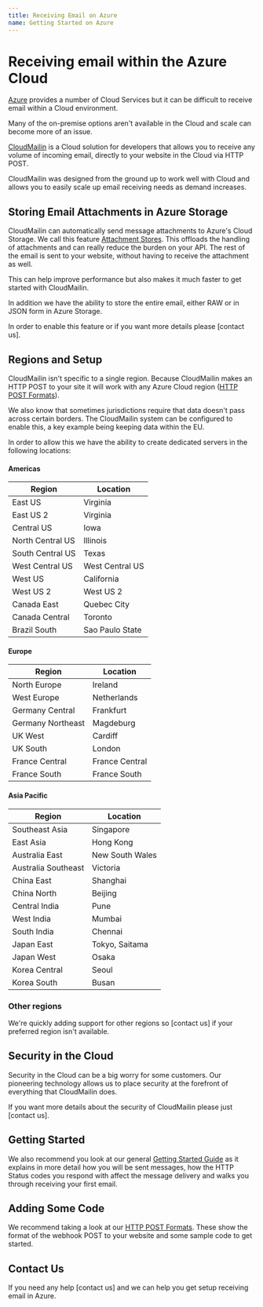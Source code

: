 ```yaml
---
title: Receiving Email on Azure
name: Getting Started on Azure
---
```


# Receiving email within the Azure Cloud

[Azure](https://azure.microsoft.com/) provides a number of Cloud Services but it can be difficult
to receive email within a Cloud environment.

Many of the on-premise options aren't available in the Cloud and scale can become more of an issue.

[CloudMailin](https://www.cloudmailin.com) is a Cloud solution for developers that allows you to
receive any volume of incoming email, directly to your website in the Cloud via HTTP POST.

CloudMailin was designed from the ground up to work well with Cloud and allows you to easily scale
up email receiving needs as demand increases.

## Storing Email Attachments in Azure Storage

CloudMailin can automatically send message attachments to Azure's Cloud Storage. We call this
feature [Attachment Stores](/receiving_email/attachments/).
This offloads the handling of attachments and can really reduce the burden on your API.
The rest of the email is sent to your website, without having to receive the attachment as well.

This can help improve performance but also makes it much faster to get started with CloudMailin.

In addition we have the ability to store the entire email, either RAW or in JSON form in
Azure Storage.

In order to enable this feature or if you want more details please
[contact us].

## Regions and Setup

CloudMailin isn't specific to a single region. Because CloudMailin makes an HTTP POST to your site
it will work with any Azure Cloud region ([HTTP POST Formats](/http_post_formats/)).

We also know that sometimes jurisdictions require that data doesn't pass across certain borders.
The CloudMailin system can be configured to enable this, a key example being keeping data
within the EU.

In order to allow this we have the ability to create dedicated servers in the following locations:

#### Americas

| Region           | Location        |
|------------------|-----------------|
| East US          | Virginia        |
| East US 2        | Virginia        |
| Central US       | Iowa            |
| North Central US | Illinois        |
| South Central US | Texas           |
| West Central US  | West Central US |
| West US          | California      |
| West US 2        | West US 2       |
| Canada East      | Quebec City     |
| Canada Central   | Toronto         |
| Brazil South     | Sao Paulo State |

#### Europe

| Region            | Location       |
|-------------------|----------------|
| North Europe      | Ireland        |
| West Europe       | Netherlands    |
| Germany Central   | Frankfurt      |
| Germany Northeast | Magdeburg      |
| UK West           | Cardiff        |
| UK South          | London         |
| France Central    | France Central |
| France South      | France South   |

#### Asia Pacific

| Region              | Location        |
|---------------------|-----------------|
| Southeast Asia      | Singapore       |
| East Asia           | Hong Kong       |
| Australia East      | New South Wales |
| Australia Southeast | Victoria        |
| China East          | Shanghai        |
| China North         | Beijing         |
| Central India       | Pune            |
| West India          | Mumbai          |
| South India         | Chennai         |
| Japan East          | Tokyo, Saitama  |
| Japan West          | Osaka           |
| Korea Central       | Seoul           |
| Korea South         | Busan           |

### Other regions

We're quickly adding support for other regions so [contact us] if your preferred region isn't
available.

## Security in the Cloud

Security in the Cloud can be a big worry for some customers. Our pioneering technology allows us
to place security at the forefront of everything that CloudMailin does.

If you want more details about the security of CloudMailin please just [contact us].

## Getting Started

We also recommend you look at our general [Getting Started Guide](/getting_started/) as it explains
in more detail how you will be sent messages, how the HTTP Status codes you respond with affect the
message delivery and walks you through receiving your first email.

## Adding Some Code

We recommend taking a look at our [HTTP POST Formats](/http_post_formats/). These show the format
of the webhook POST to your website and some sample code to get started.

## Contact Us
If you need any help [contact us] and we can help you get setup receiving email in Azure.
